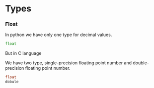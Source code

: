 # Types

### Float

In python we have only one type for decimal values. 

``` python 
float
```

But in C language

We have two type, single-precision floating point number and double-precision floating point number.

``` C
float
dobule

```
